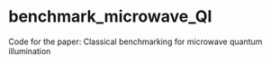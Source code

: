 # benchmark_microwave_QI
Code for the paper: Classical benchmarking for microwave quantum illumination
